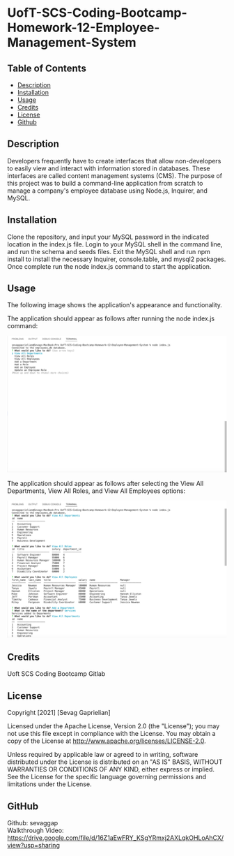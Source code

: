 # UofT-SCS-Coding-Bootcamp-Homework-12-Employee-Management-System

## Table of Contents
* [Description](#desc) <br>
* [Installation](#install) <br>
* [Usage](#usage) <br>
* [Credits](#credits) <br>
* [License](#license) <br>
* [Github](#github) <br>

<a name="desc"></a>
## Description

Developers frequently have to create interfaces that allow non-developers to easily view and interact with information stored in databases. These interfaces are called content management systems (CMS). The purpose of this project was to build a command-line application from scratch to manage a company's employee database using Node.js, Inquirer, and MySQL.

<a name="install"></a>
## Installation
Clone the repository, and input your MySQL password in the indicated location in the index.js file. Login to your MySQL shell in the command line, and run the schema and seeds files. Exit the MySQL shell and run npm install to install the necessary Inquirer, console.table, and mysql2 packages. Once complete run the node index.js command to start the application.
 
 <a name="usage"></a>
## Usage
The following image shows the application's appearance and functionality.

The application should appear as follows after running the node index.js command:

![Node index.js command executed](./imgs/Application-Screenshot-1.png)

The application should appear as follows after selecting the View All Departments, View All Roles, and View All Employees options:

![Application success](./imgs/Application-Screenshot-2.png)

 <a name="Credits"></a>
## Credits
Uoft SCS Coding Bootcamp Gitlab

 <a name="License"></a>
## License
Copyright [2021] [Sevag Gaprielian]

Licensed under the Apache License, Version 2.0 (the "License"); you may not use this file except in compliance with the License.
You may obtain a copy of the License at http://www.apache.org/licenses/LICENSE-2.0.

Unless required by applicable law or agreed to in writing, software
distributed under the License is distributed on an "AS IS" BASIS,
WITHOUT WARRANTIES OR CONDITIONS OF ANY KIND, either express or implied.
See the License for the specific language governing permissions and
limitations under the License.

 <a name="github"></a>
## GitHub
Github: sevaggap <br>
Walkthrough Video: https://drive.google.com/file/d/16Z1aEwFRY_KSgYRmxj2AXLqkOHLoAhCX/view?usp=sharing